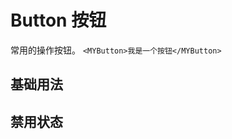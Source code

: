 # Button 按钮

常用的操作按钮。
`<MYButton>我是一个按钮</MYButton>`
## 基础用法

<demo>
  <template #source>
    <MYButton type="primary">主要按钮</MYButton>
    <MYButton type="success" >次要按钮</MYButton>
  </template>
  <template #description>
    使用 `type` 属性定义按钮样式。
  </template>
</demo>


## 禁用状态

<demo>
  <template #source>
    <button type="primary" :disabled="true">禁用按钮</button>
  </template>
  <template #description>
    使用 `disabled` 属性控制按钮是否禁用。
  </template>
</demo>
